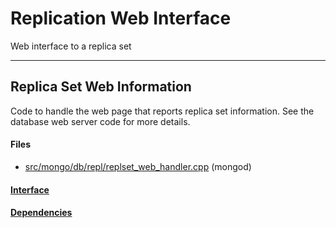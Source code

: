 # Replication Web Interface
Web interface to a replica set


-------------

## Replica Set Web Information
Code to handle the web page that reports replica set information. See the database web server code for more details.

#### Files
- [src/mongo/db/repl/replset\_web\_handler.cpp](https://github.com/mongodb/mongo/tree/r2.6.0/src/mongo/db/repl/replset_web_handler.cpp)   (mongod)

#### [Interface](interface/0)

#### [Dependencies](dependencies/0)
